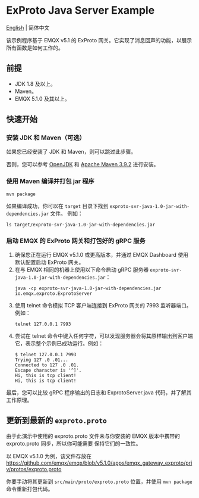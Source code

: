 # ExProto Java Server Example

[English](README.md) | 简体中文

该示例程序基于 EMQX v5.1 的 ExProto 网关。它实现了消息回声的功能，以展示所有函数是如何工作的。

## 前提

- JDK 1.8 及以上。
- Maven。
- EMQX 5.1.0 及其以上。

## 快速开始

### 安装 JDK 和 Maven（可选）

如果您已经安装了 JDK 和 Maven，则可以跳过此步骤。

否则，您可以参考 [OpenJDK](https://openjdk.org/) 和
[Apache Maven 3.9.2](https://maven.apache.org/download.cgi) 进行安装。

### 使用 Maven 编译并打包 jar 程序

```
mvn package
```

如果编译成功，你可以在 `target` 目录下找到 `exproto-svr-java-1.0-jar-with-dependencies.jar` 文件。
例如：

```
ls target/exproto-svr-java-1.0-jar-with-dependencies.jar
```

### 启动 EMQX 的 ExProto 网关和打包好的 gRPC 服务

1. 确保您正在运行 EMQX v5.1.0 或更高版本，并通过 EMQX Dashboard 使用默认配置启动 ExProto 网关。
2. 在与 EMQX 相同的机器上使用以下命令启动 gRPC 服务器 `exproto-svr-java-1.0-jar-with-dependencies.jar`：
   ```
   java -cp exproto-svr-java-1.0-jar-with-dependencies.jar io.emqx.exproto.ExprotoServer
   ```
3. 使用 telnet 命令模拟 TCP 客户端连接到 ExProto 网关的 7993 监听器端口。例如：
   ```
   telnet 127.0.0.1 7993
   ```
4. 尝试在 telnet 命令中键入任何字符，可以发现服务器会将其原样输出到客户端它，表示整个示例已成功运行。例如：
   ```
   $ telnet 127.0.0.1 7993
   Trying 127 .0 .01...
   Connected to 127 .0 .01.
   Escape character is '^]'.
   Hi, this is tcp client!
   Hi, this is tcp client!
   ```

最后，您可以比较 gRPC 程序输出的日志和 ExprotoServer.java 代码，并了解其工作原理。

## 更新到最新的 `exproto.proto`

由于此演示中使用的 exproto.proto 文件未与你安装的 EMQX 版本中携带的 exproto.proto 同步，所以你可能需要
保持它们的一致性。

以 EMQX v5.1.0 为例，该文件存放在
https://github.com/emqx/emqx/blob/v5.1.0/apps/emqx_gateway_exproto/priv/protos/exproto.proto

你要手动将其更新到 `src/main/proto/exproto.proto` 位置，并使用 `mvn package` 命令重新打包代码。
